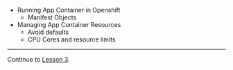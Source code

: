 - Running App Container in Openshift
  - Manifest Objects
- Managing App Container Resources
  - Avoid defaults
  - CPU Cores and resource limits


<!---
If you get an error like, "no such host" or "couldn't resolve host", the issue is likely with the name resolution of `console.oc.local`. The localdev installation runs a local DNS service to provide name resolution for the `oc.local` domain. Sometimes, you will need to wait a bit longer for the DNS service to start, or manually flush your DNS cache with `ipconfig /flushdns` on Windows (or escape the fwd slash in Git Bash like `ipconfig //flushdns`).
-->

---  

Continue to [Lesson 3](./lesson3.1.md).